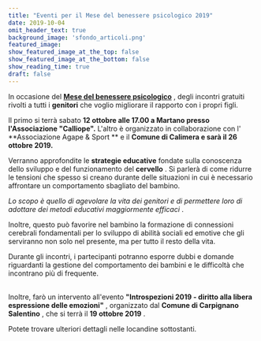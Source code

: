 ```yaml
---
title: "Eventi per il Mese del benessere psicologico 2019"
date: 2019-10-04
omit_header_text: true
background_image: 'sfondo_articoli.png'
featured_image: 
show_featured_image_at_the_top: false
show_featured_image_at_the_bottom: false
show_reading_time: true
draft: false
---
```


In occasione del **[Mese del benessere psicologico](https://www.mesedelbenesserepsicologico.it/)** , degli incontri gratuiti rivolti a tutti i **genitori** che voglio migliorare il rapporto con i propri figli.   
  
Il primo si terrà sabato **12 ottobre alle 17.00 a Martano presso
l'Associazione "Calliope".** L'altro è organizzato in collaborazione con l'
**Associazione Agape & Sport ** e il **Comune di Calimera e sarà il 26 ottobre
2019.**  
  
Verranno approfondite le **strategie educative** fondate sulla conoscenza
dello sviluppo e del funzionamento del **cervello** . Si parlerà di come
ridurre le tensioni che spesso si creano durante delle situazioni in cui è
necessario affrontare un comportamento sbagliato del bambino.  
  
_Lo scopo è quello di agevolare la vita dei genitori e di permettere loro di
adottare dei metodi educativi maggiormente efficaci_ .  
  
Inoltre, questo può favorire nel bambino la formazione di connessioni
cerebrali fondamentali per lo sviluppo di abilità sociali ed emotive che gli
serviranno non solo nel presente, ma per tutto il resto della vita.  
  
Durante gli incontri, i partecipanti potranno esporre dubbi e domande
riguardanti la gestione del comportamento dei bambini e le difficoltà che
incontrano più di frequente.  
  
​  
Inoltre, farò un intervento all'evento **"Introspezioni 2019 - diritto alla
libera espressione delle emozioni"** , organizzato dal **Comune di Carpignano
Salentino** , che si terrà il **19 ottobre 2019** .  
  
Potete trovare ulteriori dettagli nelle locandine sottostanti.

